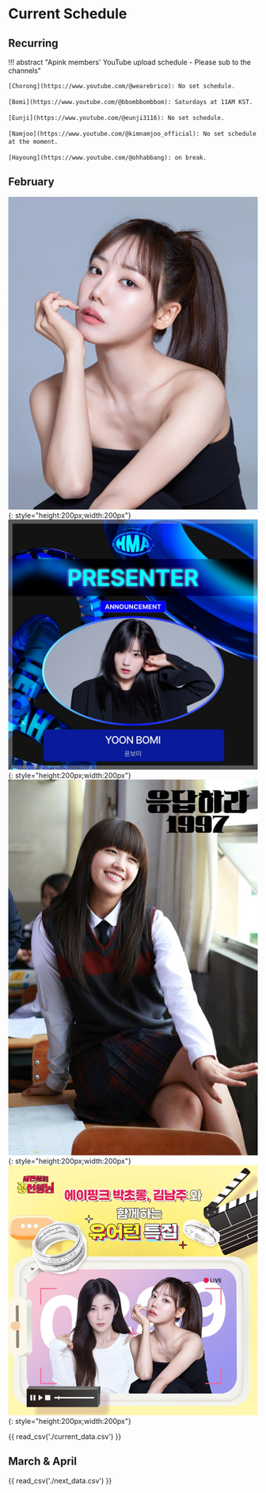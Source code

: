 # Current Schedule

## Recurring

!!! abstract "Apink members' YouTube upload schedule - Please sub to the channels"

    [Chorong](https://www.youtube.com/@wearebrico): No set schedule.

    [Bomi](https://www.youtube.com/@bbombbombbom): Saturdays at 11AM KST.

    [Eunji](https://www.youtube.com/@eunji3116): No set schedule.

    [Namjoo](https://www.youtube.com/@kimnamjoo_official): No set schedule at the moment.

    [Hayoung](https://www.youtube.com/@ohhabbang): on break.

## February

![Namjoo 💜 Valentine's Day Special Live Clip](../assets/images/event_images/Namjoo_profile.jpeg){: style="height:200px;width:200px"}
![Bomi Presenting at the Hanteo Music Awards](<../assets/images/event_images/Bomi - HMA.jpeg>){: style="height:200px;width:200px"}
![Reply 1997 - Special Program for 20th K-Wave Anniversay Celebration](../assets/images/event_images/Reply1997_Eunji.jpg){: style="height:200px;width:200px"}
![Chorong & Namjoo on Good Neighbors TV](../assets/images/event_images/Chorong_Namjoo.jpeg){: style="height:200px;width:200px"}

{{ read_csv('./current_data.csv') }}

## March & April

{{ read_csv('./next_data.csv') }}
